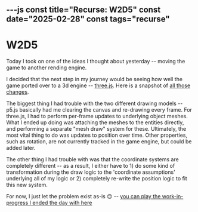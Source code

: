 ---js
const title="Recurse: W2D5"
const date="2025-02-28"
const tags="recurse"
---

# W2D5

Today I took on one of the ideas I thought about yesterday -- moving the game to another rending engine.

I decided that the next step in my journey would be seeing how well the game ported over to a 3d engine -- [three.js](https://threejs.org/). Here is a snapshot of [all those changes](https://github.com/etgrieco/space-invaders-p5-koota/commit/c1c14b43a2e9a035a740a9e7369c0aff14655ea8).

The biggest thing I had trouble with the two different drawing models -- p5.js basically had me clearing the canvas and re-drawing every frame. For three.js, I had to perform per-frame updates to underlying object meshes. What I ended up doing was attaching the meshes to the entities directly, and performing a separate "mesh draw" system for these. Ultimately, the most vital thing to do was updates to position over time. Other properties, such as rotation, are not currently tracked in the game engine, but could be added later.

The other thing I had trouble with was that the coordinate systems are completely different -- as a result, I either have to 1) do some kind of transformation during the draw logic to the 'coordinate assumptions' underlying all of my logic or 2) completely re-write the position logic to fit this new system.

For now, I just let the problem exist as-is 🙃 -- [you can play the work-in-progress I ended the day with here](/blog-assets/recurse-w2d5/space-invaders-demo)